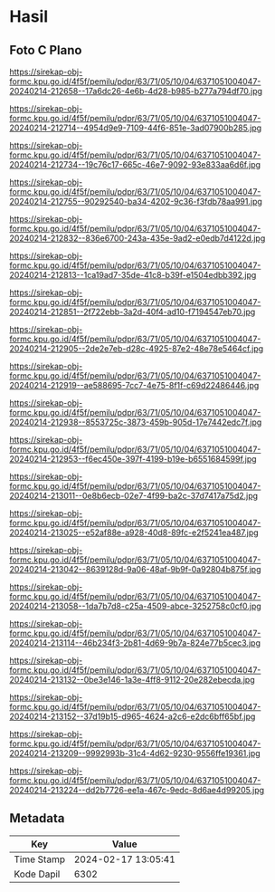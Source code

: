 # Hasil

## Foto C Plano

https://sirekap-obj-formc.kpu.go.id/4f5f/pemilu/pdpr/63/71/05/10/04/6371051004047-20240214-212658--17a6dc26-4e6b-4d28-b985-b277a794df70.jpg

https://sirekap-obj-formc.kpu.go.id/4f5f/pemilu/pdpr/63/71/05/10/04/6371051004047-20240214-212714--4954d9e9-7109-44f6-851e-3ad07900b285.jpg

https://sirekap-obj-formc.kpu.go.id/4f5f/pemilu/pdpr/63/71/05/10/04/6371051004047-20240214-212734--19c76c17-665c-46e7-9092-93e833aa6d6f.jpg

https://sirekap-obj-formc.kpu.go.id/4f5f/pemilu/pdpr/63/71/05/10/04/6371051004047-20240214-212755--90292540-ba34-4202-9c36-f3fdb78aa991.jpg

https://sirekap-obj-formc.kpu.go.id/4f5f/pemilu/pdpr/63/71/05/10/04/6371051004047-20240214-212832--836e6700-243a-435e-9ad2-e0edb7d4122d.jpg

https://sirekap-obj-formc.kpu.go.id/4f5f/pemilu/pdpr/63/71/05/10/04/6371051004047-20240214-212813--1ca19ad7-35de-41c8-b39f-e1504edbb392.jpg

https://sirekap-obj-formc.kpu.go.id/4f5f/pemilu/pdpr/63/71/05/10/04/6371051004047-20240214-212851--2f722ebb-3a2d-40f4-ad10-f7194547eb70.jpg

https://sirekap-obj-formc.kpu.go.id/4f5f/pemilu/pdpr/63/71/05/10/04/6371051004047-20240214-212905--2de2e7eb-d28c-4925-87e2-48e78e5464cf.jpg

https://sirekap-obj-formc.kpu.go.id/4f5f/pemilu/pdpr/63/71/05/10/04/6371051004047-20240214-212919--ae588695-7cc7-4e75-8f1f-c69d22486446.jpg

https://sirekap-obj-formc.kpu.go.id/4f5f/pemilu/pdpr/63/71/05/10/04/6371051004047-20240214-212938--8553725c-3873-459b-905d-17e7442edc7f.jpg

https://sirekap-obj-formc.kpu.go.id/4f5f/pemilu/pdpr/63/71/05/10/04/6371051004047-20240214-212953--f6ec450e-397f-4199-b19e-b6551684599f.jpg

https://sirekap-obj-formc.kpu.go.id/4f5f/pemilu/pdpr/63/71/05/10/04/6371051004047-20240214-213011--0e8b6ecb-02e7-4f99-ba2c-37d7417a75d2.jpg

https://sirekap-obj-formc.kpu.go.id/4f5f/pemilu/pdpr/63/71/05/10/04/6371051004047-20240214-213025--e52af88e-a928-40d8-89fc-e2f5241ea487.jpg

https://sirekap-obj-formc.kpu.go.id/4f5f/pemilu/pdpr/63/71/05/10/04/6371051004047-20240214-213042--8639128d-9a06-48af-9b9f-0a92804b875f.jpg

https://sirekap-obj-formc.kpu.go.id/4f5f/pemilu/pdpr/63/71/05/10/04/6371051004047-20240214-213058--1da7b7d8-c25a-4509-abce-3252758c0cf0.jpg

https://sirekap-obj-formc.kpu.go.id/4f5f/pemilu/pdpr/63/71/05/10/04/6371051004047-20240214-213114--46b234f3-2b81-4d69-9b7a-824e77b5cec3.jpg

https://sirekap-obj-formc.kpu.go.id/4f5f/pemilu/pdpr/63/71/05/10/04/6371051004047-20240214-213132--0be3e146-1a3e-4ff8-9112-20e282ebecda.jpg

https://sirekap-obj-formc.kpu.go.id/4f5f/pemilu/pdpr/63/71/05/10/04/6371051004047-20240214-213152--37d19b15-d965-4624-a2c6-e2dc6bff65bf.jpg

https://sirekap-obj-formc.kpu.go.id/4f5f/pemilu/pdpr/63/71/05/10/04/6371051004047-20240214-213209--9992993b-31c4-4d62-9230-9556ffe19361.jpg

https://sirekap-obj-formc.kpu.go.id/4f5f/pemilu/pdpr/63/71/05/10/04/6371051004047-20240214-213224--dd2b7726-ee1a-467c-9edc-8d6ae4d99205.jpg


## Metadata

| Key        | Value               |
| ---------- | ------------------- |
| Time Stamp | 2024-02-17 13:05:41 |
| Kode Dapil | 6302                |



